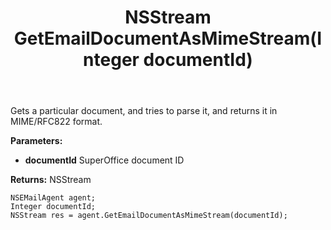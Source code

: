 ﻿---
uid: crmscript_ref_NSEMailAgent_GetEmailDocumentAsMimeStream
title: NSStream GetEmailDocumentAsMimeStream(Integer documentId)
intellisense: NSEMailAgent.GetEmailDocumentAsMimeStream
keywords: NSEMailAgent, GetEmailDocumentAsMimeStream
so.topic: reference
---

Gets a particular document, and tries to parse it, and returns it in MIME/RFC822 format.

**Parameters:**
 - **documentId** SuperOffice document ID

**Returns:** NSStream

```crmscript
NSEMailAgent agent;
Integer documentId;
NSStream res = agent.GetEmailDocumentAsMimeStream(documentId);
```

